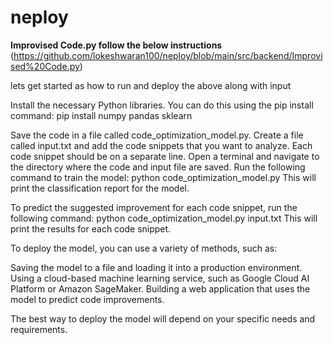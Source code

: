 # neploy

 **Improvised Code.py follow the below instructions** (https://github.com/lokeshwaran100/neploy/blob/main/src/backend/Improvised%20Code.py)
 
 lets get started as how to run and deploy the above along with input 

Install the necessary Python libraries. You can do this using the pip install command:
pip install numpy pandas sklearn

Save the code in a file called code_optimization_model.py.
Create a file called input.txt and add the code snippets that you want to analyze. Each code snippet should be on a separate line.
Open a terminal and navigate to the directory where the code and input file are saved.
Run the following command to train the model:
python code_optimization_model.py
This will print the classification report for the model.

To predict the suggested improvement for each code snippet, run the following command:
python code_optimization_model.py input.txt
This will print the results for each code snippet.

To deploy the model, you can use a variety of methods, such as:

Saving the model to a file and loading it into a production environment.
Using a cloud-based machine learning service, such as Google Cloud AI Platform or Amazon SageMaker.
Building a web application that uses the model to predict code improvements.

The best way to deploy the model will depend on your specific needs and requirements.
